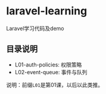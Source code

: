 # laravel-learning
Laravel学习代码及demo

## 目录说明

- L01-auth-policies: 权限策略
- L02-event-queue: 事件与队列

说明：前缀`L01`是第01课，以后以此类推。


